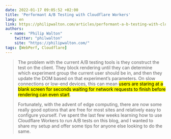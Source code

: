 ```yaml
---
date: 2022-01-17 09:05:52 +02:00
title: 'Performant A/B Testing with Cloudflare Workers'
lang: en
link: https://philipwalton.com/articles/performant-a-b-testing-with-cloudflare-workers/
authors:
  - name: "Philip Walton"
    twitter: "philwalton"
    site: "https://philipwalton.com/"
tags: [WebPerf, Cloudflare]
---
```


> The problem with the current A/B testing tools is they construct the test on the client. They block rendering until they can determine which experiment group the current user should be in, and then they update the DOM based on that experiment’s parameters. On slow connections or low-end devices, this can mean <mark>users are staring at a blank screen for seconds waiting for network requests to finish before rendering can even start</mark>.
> 
> Fortunately, with the advent of edge computing, there are now some really good options that are free for most sites and relatively easy to configure yourself. I’ve spent the last few weeks learning how to use Cloudflare Workers to run A/B tests on this blog, and I wanted to share my setup and offer some tips for anyone else looking to do the same.
